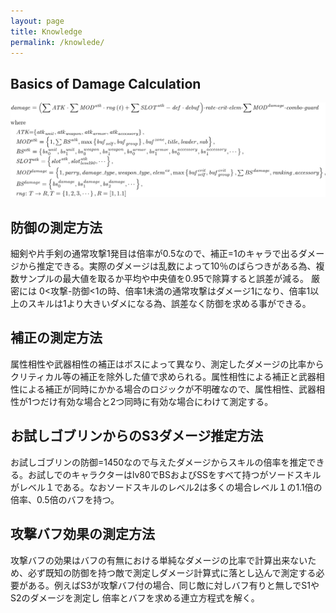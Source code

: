 ```yaml
---
layout: page
title: Knowledge
permalink: /knowlede/
---
```

## Basics of Damage Calculation
![fomula](/image/math.png)

## 防御の測定方法
細剣や片手剣の通常攻撃1発目は倍率が0.5なので、補正=1のキャラで出るダメージから推定できる。実際のダメージは乱数によって10％のばらつきがある為、複数サンプルの最大値を取るか平均や中央値を0.95で除算すると誤差が減る。 厳密には 0<攻撃-防御<1の時、倍率1未満の通常攻撃はダメージ1になり、倍率1以上のスキルは1より大きいダメになる為、誤差なく防御を求める事ができる。

## 補正の測定方法
属性相性や武器相性の補正はボスによって異なり、測定したダメージの比率からクリティカル等の補正を除外した値で求められる。属性相性による補正と武器相性による補正が同時にかかる場合のロジックが不明確なので、属性相性、武器相性が1つだけ有効な場合と2つ同時に有効な場合にわけて測定する。

## お試しゴブリンからのS3ダメージ推定方法
お試しゴブリンの防御=1450なので与えたダメージからスキルの倍率を推定できる。お試しでのキャラクターはlv80でBSおよびSSをすべて持つがソードスキルがレベル１である。なおソードスキルのレベル2は多くの場合レベル１の1.1倍の倍率、0.5倍のバフを持つ。

## 攻撃バフ効果の測定方法
攻撃バフの効果はバフの有無における単純なダメージの比率で計算出来ないため、必ず既知の防御を持つ敵で測定しダメージ計算式に落とし込んで測定する必要がある。例えばS3が攻撃バフ付の場合、同じ敵に対しバフ有りと無しでS1やS2のダメージを測定し 倍率とバフを求める連立方程式を解く。